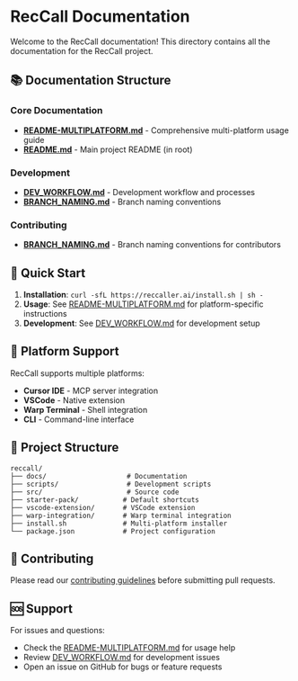 # RecCall Documentation

Welcome to the RecCall documentation! This directory contains all the documentation for the RecCall project.

## 📚 Documentation Structure

### Core Documentation
- **[README-MULTIPLATFORM.md](./README-MULTIPLATFORM.md)** - Comprehensive multi-platform usage guide
- **[README.md](../README.md)** - Main project README (in root)

### Development
- **[DEV_WORKFLOW.md](./development/DEV_WORKFLOW.md)** - Development workflow and processes
- **[BRANCH_NAMING.md](./contributing/BRANCH_NAMING.md)** - Branch naming conventions

### Contributing
- **[BRANCH_NAMING.md](./contributing/BRANCH_NAMING.md)** - Branch naming conventions for contributors

## 🚀 Quick Start

1. **Installation**: `curl -sfL https://reccaller.ai/install.sh | sh -`
2. **Usage**: See [README-MULTIPLATFORM.md](./README-MULTIPLATFORM.md) for platform-specific instructions
3. **Development**: See [DEV_WORKFLOW.md](./development/DEV_WORKFLOW.md) for development setup

## 📖 Platform Support

RecCall supports multiple platforms:
- **Cursor IDE** - MCP server integration
- **VSCode** - Native extension
- **Warp Terminal** - Shell integration
- **CLI** - Command-line interface

## 🔧 Project Structure

```
reccall/
├── docs/                    # Documentation
├── scripts/                 # Development scripts
├── src/                     # Source code
├── starter-pack/           # Default shortcuts
├── vscode-extension/       # VSCode extension
├── warp-integration/       # Warp terminal integration
├── install.sh              # Multi-platform installer
└── package.json            # Project configuration
```

## 📝 Contributing

Please read our [contributing guidelines](./contributing/BRANCH_NAMING.md) before submitting pull requests.

## 🆘 Support

For issues and questions:
- Check the [README-MULTIPLATFORM.md](./README-MULTIPLATFORM.md) for usage help
- Review [DEV_WORKFLOW.md](./development/DEV_WORKFLOW.md) for development issues
- Open an issue on GitHub for bugs or feature requests
